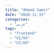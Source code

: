 ```yaml
---
title: "Ahmed Samir"
date: "2020-11-15"
categories:
  - "عربي"
tags:
  - "frontend"
  - "UI/UX"
  - "UI/UX"
---
```

